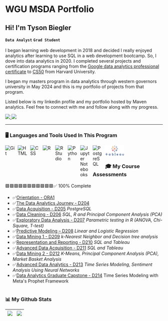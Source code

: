# WGU MSDA Portfolio
## Hi! I'm Tyson Biegler

**`Data Analyst`** **`Grad Student`**
<br>
<br>
I began learning web development in 2018 and decided I really enjoyed analytics after learning to use SQL in a web development bootcamp. So, I dove into data analytics in 2020. I completed several projects and certification programs ranging from the [Google data analytics professional certificate](https://www.coursera.org/account/accomplishments/professional-cert/PJYAPL3D7B2R) to [CS50](https://certificates.cs50.io/f6af04be-d727-4f4a-9236-4ef3e0989a83.pdf?size=letter) from Harvard University. 

I began my masters program in data analytics through western governors university in May 2024 and this is my portfolio of projects from that program. 

Listed below is my linkedin profile and my portfolio hosted by Maven analytics. 
Feel free to connect with me and follow along with my progress.

<p>
    <a href="https://www.linkedin.com/in/tysonbiegler/">
        <img width="150px" src="https://freelogopng.com/images/1656939461linkedin-logo.png" />
    </a>
    <a href="https://www.mavenanalytics.io/profile/Tyson-Biegler/87928615">
        <img width="150px" src="https://github.com/user-attachments/assets/0de9d634-e15a-4015-945d-1c9d00e951f6" />
    </a>
</p>

---

### 🖥️ Languages and Tools Used In This Program

<img align="left" alt="Git" width="30px" style="padding-right:10px;" src="https://cdn.jsdelivr.net/gh/devicons/devicon/icons/git/git-original.svg" />
<img align="left" alt="HTML" width="30px" style="padding-right:10px;" src="https://cdn.jsdelivr.net/gh/devicons/devicon/icons/html5/html5-plain.svg" />
<img align="left" alt="CSS" width="30px" style="padding-right:10px;" src="https://cdn.jsdelivr.net/gh/devicons/devicon/icons/css3/css3-plain.svg" />
<img align="left" alt="R" width="30px" style="padding-right:10px;" src="https://www.r-project.org/logo/Rlogo.svg" />
<img align="left" alt="R Studio" width="30px" style="padding-right:10px;" src="https://th.bing.com/th/id/R.bef4329fc09a8e2ec3d33e50e2ce669e?rik=p9uAp6ZFXw06lg&pid=ImgRaw&r=0" />
<img align="left" alt="Python" width="30px" style="padding-right:10px;" src="https://cdn.jsdelivr.net/gh/devicons/devicon/icons/python/python-plain.svg" />
<img align="left" alt="Jupyter Notebooks" width="30px" style="padding-right:10px;" src="https://logos-download.com/wp-content/uploads/2021/01/Jupyter_Logo.png" />
<img align="left" alt="PostgreSQL" width="30px" style="padding-right:10px;" src="https://th.bing.com/th/id/R.c70f2deca63a20f47ba6dbc5e9f22af4?rik=DxXsa94FRFwm7w&pid=ImgRaw&r=0" />
<img align="left" alt="Tableau" width="60px" style="padding-right:10px;" src="zzz_readme_images/62e14245eb4d9a9dc054c181.png" />



<br />

#

### 🎓 My Course Assessments

🟩🟩🟩🟩🟩🟩🟩🟩🟩🟩🟩✅ 100% Complete

<!-- BEGIN COURSE-->
- ✅[Orientation - ORA1](Orientation%20-%20ORA1)
- ✅[The Data Analytics Journey - D204](The%20Data%20Analytics%20Journey%20-%20%20D204)
- ✅[Data Acquisition - D205](Data%20Acquisition%20-%20D205) *PostgreSQL*
- ✅[Data Cleaning - D206](Data%20Cleaning%20-%20D206) *SQL, R and Principal Component Analysis (PCA)*
- ✅[Exploratory Data Analysis - D207](Exploratory%20Data%20Analysis%20-%20D207) *Parametric testing in R (ANOVA, Chi-Square, T-test)*
- ✅[Predictive Modeling – D208](Predictive%20Modeling%20–%20D208) *Linear and Logistic Regression*
- ✅[Data Mining 1 - D209](Data%20Mining%20I%20-%20D209) *k-Nearest Neighbor and Decision tree analysis*
- ✅[Representation and Reporting - D210](Representation%20and%20Reporting%20-%20D210) *SQL and Tableau*
- ✅[Advanced Data Acquisition - D211](Advanced%20Data%20Acquisition%20-%20D211) *SQL and Tableau*
- ✅[Data Mining 2 - D212](Data%20Mining%20II%20-%20D212) *K-Means, Principal Component Analysis (PCA), Market Basket Analysis*
- ✅[Advanced Data Analytics - D213](Advanced%20Data%20Analytics%20-%20D213) *Time Series Modeling, Sentiment Analysis Using Neural Networks*
- ✅[Data Analytics Graduate Capstone - D214](Data%20Analytics%20Graduate%20Capstone%20-%20D214) Time Series Modeling with Meta's Prophet Framework

<!-- END COURSES -->
#

### 📊 My Github Stats
<img src="https://github-readme-stats.vercel.app/api?username=tysonbiegler&&show_icons=true&count_private=true&theme=radical"/>|<img src="https://github-readme-streak-stats.herokuapp.com/?user=tysonbiegler&theme=radical"/>|
|---|---|

